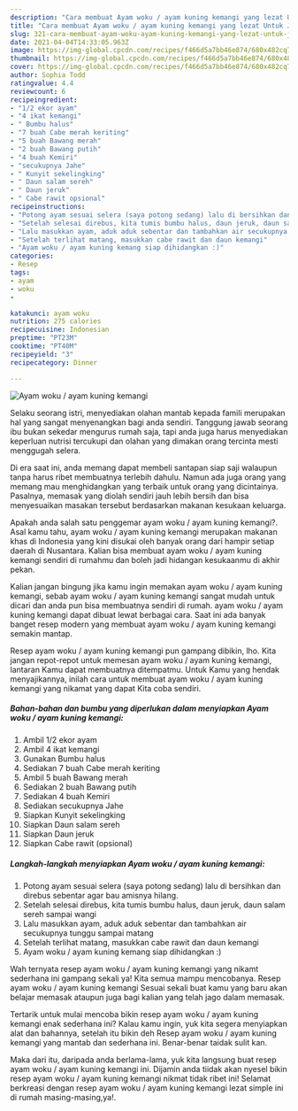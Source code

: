 ```yaml
---
description: "Cara membuat Ayam woku / ayam kuning kemangi yang lezat Untuk Jualan"
title: "Cara membuat Ayam woku / ayam kuning kemangi yang lezat Untuk Jualan"
slug: 321-cara-membuat-ayam-woku-ayam-kuning-kemangi-yang-lezat-untuk-jualan
date: 2021-04-04T14:33:05.963Z
image: https://img-global.cpcdn.com/recipes/f466d5a7bb46e874/680x482cq70/ayam-woku-ayam-kuning-kemangi-foto-resep-utama.jpg
thumbnail: https://img-global.cpcdn.com/recipes/f466d5a7bb46e874/680x482cq70/ayam-woku-ayam-kuning-kemangi-foto-resep-utama.jpg
cover: https://img-global.cpcdn.com/recipes/f466d5a7bb46e874/680x482cq70/ayam-woku-ayam-kuning-kemangi-foto-resep-utama.jpg
author: Sophia Todd
ratingvalue: 4.4
reviewcount: 6
recipeingredient:
- "1/2 ekor ayam"
- "4 ikat kemangi"
- " Bumbu halus"
- "7 buah Cabe merah keriting"
- "5 buah Bawang merah"
- "2 buah Bawang putih"
- "4 buah Kemiri"
- "secukupnya Jahe"
- " Kunyit sekelingking"
- " Daun salam sereh"
- " Daun jeruk"
- " Cabe rawit opsional"
recipeinstructions:
- "Potong ayam sesuai selera (saya potong sedang) lalu di bersihkan dan direbus sebentar agar bau amisnya hilang."
- "Setelah selesai direbus, kita tumis bumbu halus, daun jeruk, daun salam sereh sampai wangi"
- "Lalu masukkan ayam, aduk aduk sebentar dan tambahkan air secukupnya tunggu sampai matang"
- "Setelah terlihat matang, masukkan cabe rawit dan daun kemangi"
- "Ayam woku / ayam kuning kemang siap dihidangkan :)"
categories:
- Resep
tags:
- ayam
- woku
- 

katakunci: ayam woku  
nutrition: 275 calories
recipecuisine: Indonesian
preptime: "PT23M"
cooktime: "PT40M"
recipeyield: "3"
recipecategory: Dinner

---
```



![Ayam woku / ayam kuning kemangi](https://img-global.cpcdn.com/recipes/f466d5a7bb46e874/680x482cq70/ayam-woku-ayam-kuning-kemangi-foto-resep-utama.jpg)

Selaku seorang istri, menyediakan olahan mantab kepada famili merupakan hal yang sangat menyenangkan bagi anda sendiri. Tanggung jawab seorang ibu bukan sekedar mengurus rumah saja, tapi anda juga harus menyediakan keperluan nutrisi tercukupi dan olahan yang dimakan orang tercinta mesti menggugah selera.

Di era  saat ini, anda memang dapat membeli santapan siap saji walaupun tanpa harus ribet membuatnya terlebih dahulu. Namun ada juga orang yang memang mau menghidangkan yang terbaik untuk orang yang dicintainya. Pasalnya, memasak yang diolah sendiri jauh lebih bersih dan bisa menyesuaikan masakan tersebut berdasarkan makanan kesukaan keluarga. 



Apakah anda salah satu penggemar ayam woku / ayam kuning kemangi?. Asal kamu tahu, ayam woku / ayam kuning kemangi merupakan makanan khas di Indonesia yang kini disukai oleh banyak orang dari hampir setiap daerah di Nusantara. Kalian bisa membuat ayam woku / ayam kuning kemangi sendiri di rumahmu dan boleh jadi hidangan kesukaanmu di akhir pekan.

Kalian jangan bingung jika kamu ingin memakan ayam woku / ayam kuning kemangi, sebab ayam woku / ayam kuning kemangi sangat mudah untuk dicari dan anda pun bisa membuatnya sendiri di rumah. ayam woku / ayam kuning kemangi dapat dibuat lewat berbagai cara. Saat ini ada banyak banget resep modern yang membuat ayam woku / ayam kuning kemangi semakin mantap.

Resep ayam woku / ayam kuning kemangi pun gampang dibikin, lho. Kita jangan repot-repot untuk memesan ayam woku / ayam kuning kemangi, lantaran Kamu dapat membuatnya ditempatmu. Untuk Kamu yang hendak menyajikannya, inilah cara untuk membuat ayam woku / ayam kuning kemangi yang nikamat yang dapat Kita coba sendiri.

<!--inarticleads1-->

##### Bahan-bahan dan bumbu yang diperlukan dalam menyiapkan Ayam woku / ayam kuning kemangi:

1. Ambil 1/2 ekor ayam
1. Ambil 4 ikat kemangi
1. Gunakan  Bumbu halus
1. Sediakan 7 buah Cabe merah keriting
1. Ambil 5 buah Bawang merah
1. Sediakan 2 buah Bawang putih
1. Sediakan 4 buah Kemiri
1. Sediakan secukupnya Jahe
1. Siapkan  Kunyit sekelingking
1. Siapkan  Daun salam sereh
1. Siapkan  Daun jeruk
1. Siapkan  Cabe rawit (opsional)




<!--inarticleads2-->

##### Langkah-langkah menyiapkan Ayam woku / ayam kuning kemangi:

1. Potong ayam sesuai selera (saya potong sedang) lalu di bersihkan dan direbus sebentar agar bau amisnya hilang.
1. Setelah selesai direbus, kita tumis bumbu halus, daun jeruk, daun salam sereh sampai wangi
1. Lalu masukkan ayam, aduk aduk sebentar dan tambahkan air secukupnya tunggu sampai matang
1. Setelah terlihat matang, masukkan cabe rawit dan daun kemangi
1. Ayam woku / ayam kuning kemang siap dihidangkan :)




Wah ternyata resep ayam woku / ayam kuning kemangi yang nikamt sederhana ini gampang sekali ya! Kita semua mampu mencobanya. Resep ayam woku / ayam kuning kemangi Sesuai sekali buat kamu yang baru akan belajar memasak ataupun juga bagi kalian yang telah jago dalam memasak.

Tertarik untuk mulai mencoba bikin resep ayam woku / ayam kuning kemangi enak sederhana ini? Kalau kamu ingin, yuk kita segera menyiapkan alat dan bahannya, setelah itu bikin deh Resep ayam woku / ayam kuning kemangi yang mantab dan sederhana ini. Benar-benar taidak sulit kan. 

Maka dari itu, daripada anda berlama-lama, yuk kita langsung buat resep ayam woku / ayam kuning kemangi ini. Dijamin anda tiidak akan nyesel bikin resep ayam woku / ayam kuning kemangi nikmat tidak ribet ini! Selamat berkreasi dengan resep ayam woku / ayam kuning kemangi lezat simple ini di rumah masing-masing,ya!.

